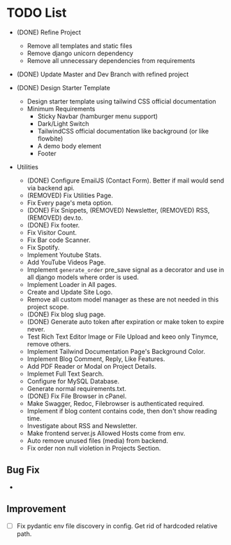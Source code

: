 # TODO List

- (DONE) Refine Project

  - Remove all templates and static files
  - Remove django unicorn dependency
  - Remove all unnecessary dependencies from requirements

- (DONE) Update Master and Dev Branch with refined project

- (DONE) Design Starter Template

  - Design starter template using tailwind CSS official documentation
  - Minimum Requirements
    - Sticky Navbar (hamburger menu support)
    - Dark/Light Switch
    - TailwindCSS official documentation like background (or like flowbite)
    - A demo body element
    - Footer

- Utilities

  - (DONE) Configure EmailJS (Contact Form). Better if mail would send via backend api.
  - (REMOVED) Fix Utilities Page.
  - Fix Every page's meta option.
  - (DONE) Fix Snippets, (REMOVED) Newsletter, (REMOVED) RSS, (REMOVED) dev.to.
  - (DONE) Fix footer.
  - Fix Visitor Count.
  - Fix Bar code Scanner.
  - Fix Spotify.
  - Implement Youtube Stats.
  - Add YouTube Videos Page.
  - Implement `generate_order` pre_save signal as a decorator and use in all django models where order is used.
  - Implement Loader in All pages.
  - Create and Update Site Logo.
  - Remove all custom model manager as these are not needed in this project scope.
  - (DONE) Fix blog slug page.
  - (DONE) Generate auto token after expiration or make token to expire never.
  - Test Rich Text Editor Image or File Upload and keeo only Tinymce, remove others.
  - Implement Tailwind Documentation Page's Background Color.
  - Implement Blog Comment, Reply, Like Features.
  - Add PDF Reader or Modal on Project Details.
  - Implemet Full Text Search.
  - Configure for MySQL Database.
  - Generate normal requirements.txt.
  - (DONE) Fix File Browser in cPanel.
  - Make Swagger, Redoc, Filebrowser is authenticated required.
  - Implement if blog content contains code, then don't show reading time.
  - Investigate about RSS and Newsletter.
  - Make frontend server.js Allowed Hosts come from env.
  - Auto remove unused files (media) from backend.
  - Fix order non null violetion in Projects Section.

## Bug Fix

-

## Improvement

- [ ] Fix pydantic env file discovery in config. Get rid of hardcoded relative path.
